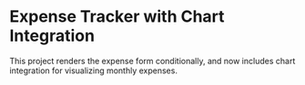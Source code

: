 # Expense Tracker with Chart Integration

This project renders the expense form conditionally, and now includes chart integration for visualizing monthly expenses.
